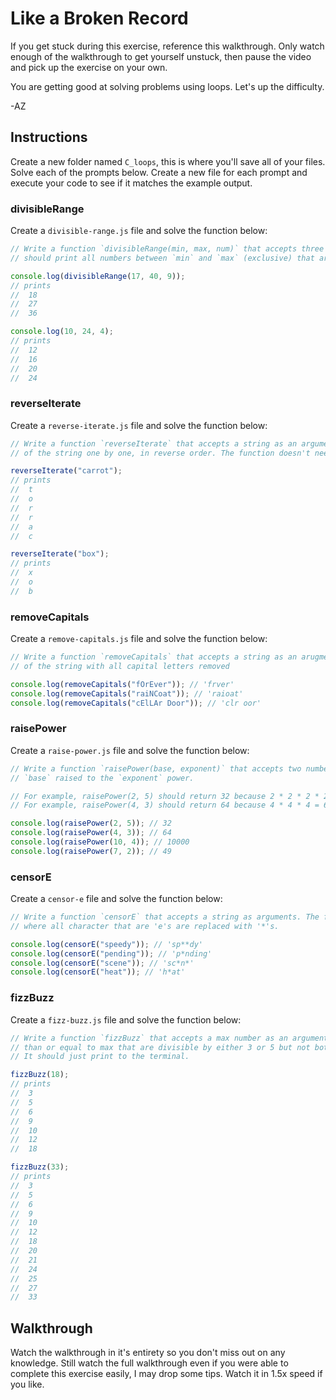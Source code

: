 # Like a Broken Record

If you get stuck during this exercise, reference this walkthrough. Only watch enough of the walkthrough to get yourself
unstuck, then pause the video and pick up the exercise on your own.

You are getting good at solving problems using loops. Let's up the difficulty. 

-AZ

## Instructions

Create a new folder named `C_loops`, this is where you'll save all of your files. Solve each of the prompts below.
Create a new file for each prompt and execute your code to see if it matches the example output.

### divisibleRange

Create a `divisible-range.js` file and solve the function below:

```js
// Write a function `divisibleRange(min, max, num)` that accepts three numbers as arguments. The function
// should print all numbers between `min` and `max` (exclusive) that are also divisible by num.

console.log(divisibleRange(17, 40, 9));
// prints
//  18
//  27
//  36

console.log(10, 24, 4);
// prints
//  12
//  16
//  20
//  24
```

### reverseIterate

Create a `reverse-iterate.js` file and solve the function below:

```js
// Write a function `reverseIterate` that accepts a string as an argument. The function should print the characters
// of the string one by one, in reverse order. The function doesn't need to return any value. It should just print to the terminal.

reverseIterate("carrot");
// prints
//  t
//  o
//  r
//  r
//  a
//  c

reverseIterate("box");
// prints
//  x
//  o
//  b
```

### removeCapitals

Create a `remove-capitals.js` file and solve the function below:

```js
// Write a function `removeCapitals` that accepts a string as an arugment. The function should return a new version
// of the string with all capital letters removed

console.log(removeCapitals("fOrEver")); // 'frver'
console.log(removeCapitals("raiNCoat")); // 'raioat'
console.log(removeCapitals("cElLAr Door")); // 'clr oor'
```

### raisePower

Create a `raise-power.js` file and solve the function below:

```js
// Write a function `raisePower(base, exponent)` that accepts two numbers, `base` and `exponent`. The function should return
// `base` raised to the `exponent` power.

// For example, raisePower(2, 5) should return 32 because 2 * 2 * 2 * 2 * 2 = 32
// For example, raisePower(4, 3) should return 64 because 4 * 4 * 4 = 64

console.log(raisePower(2, 5)); // 32
console.log(raisePower(4, 3)); // 64
console.log(raisePower(10, 4)); // 10000
console.log(raisePower(7, 2)); // 49
```

### censorE

Create a `censor-e` file and solve the function below:

```js
// Write a function `censorE` that accepts a string as arguments. The function should return the a new version of string
// where all character that are 'e's are replaced with '*'s.

console.log(censorE("speedy")); // 'sp**dy'
console.log(censorE("pending")); // 'p*nding'
console.log(censorE("scene")); // 'sc*n*'
console.log(censorE("heat")); // 'h*at'
```

### fizzBuzz

Create a `fizz-buzz.js` file and solve the function below:

```js
// Write a function `fizzBuzz` that accepts a max number as an argument. The function should should print all numbers less
// than or equal to max that are divisible by either 3 or 5 but not both 3 and 5. The function doesn't need to return any value.
// It should just print to the terminal.

fizzBuzz(18);
// prints
//  3
//  5
//  6
//  9
//  10
//  12
//  18

fizzBuzz(33);
// prints
//  3
//  5
//  6
//  9
//  10
//  12
//  18
//  20
//  21
//  24
//  25
//  27
//  33
```

## Walkthrough

Watch the walkthrough in it's entirety so you don't miss out on any knowledge. Still watch the full walkthrough even if
you were able to complete this exercise easily, I may drop some tips. Watch it in 1.5x speed if you like.
